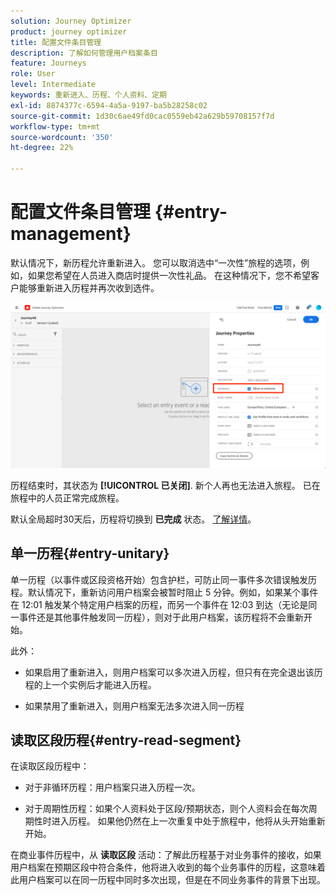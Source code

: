 ```yaml
---
solution: Journey Optimizer
product: journey optimizer
title: 配置文件条目管理
description: 了解如何管理用户档案条目
feature: Journeys
role: User
level: Intermediate
keywords: 重新进入、历程、个人资料、定期
exl-id: 8874377c-6594-4a5a-9197-ba5b28258c02
source-git-commit: 1d30c6ae49fd0cac0559eb42a629b59708157f7d
workflow-type: tm+mt
source-wordcount: '350'
ht-degree: 22%

---
```


# 配置文件条目管理 {#entry-management}

默认情况下，新历程允许重新进入。 您可以取消选中“一次性”旅程的选项，例如，如果您希望在人员进入商店时提供一次性礼品。 在这种情况下，您不希望客户能够重新进入历程并再次收到选件。

![](assets/journey-re-entrance.png)

历程结束时，其状态为 **[!UICONTROL 已关闭]**. 新个人再也无法进入旅程。 已在旅程中的人员正常完成旅程。

默认全局超时30天后，历程将切换到 **已完成** 状态。  [了解详情](journey-gs.md#global_timeout)。


## 单一历程{#entry-unitary}

单一历程（以事件或区段资格开始）包含护栏，可防止同一事件多次错误触发历程。默认情况下，重新访问用户档案会被暂时阻止 5 分钟。例如，如果某个事件在 12:01 触发某个特定用户档案的历程，而另一个事件在 12:03 到达（无论是同一事件还是其他事件触发同一历程），则对于此用户档案，该历程将不会重新开始。

此外：

* 如果启用了重新进入，则用户档案可以多次进入历程，但只有在完全退出该历程的上一个实例后才能进入历程。

* 如果禁用了重新进入，则用户档案无法多次进入同一历程

## 读取区段历程{#entry-read-segment}

在读取区段历程中：

* 对于非循环历程：用户档案只进入历程一次。

* 对于周期性历程：如果个人资料处于区段/预期状态，则个人资料会在每次周期性时进入历程。 如果他仍然在上一次重复中处于旅程中，他将从头开始重新开始。

在商业事件历程中，从 **读取区段** 活动：了解此历程基于对业务事件的接收，如果用户档案在预期区段中符合条件，他将进入收到的每个业务事件的历程，这意味着此用户档案可以在同一历程中同时多次出现，但是在不同业务事件的背景下出现。
